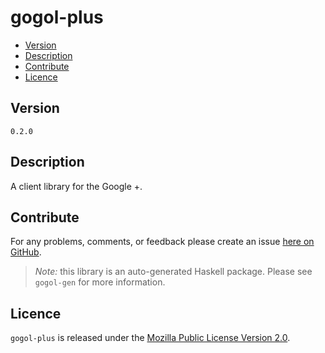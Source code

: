 # gogol-plus

* [Version](#version)
* [Description](#description)
* [Contribute](#contribute)
* [Licence](#licence)


## Version

`0.2.0`


## Description

A client library for the Google +.


## Contribute

For any problems, comments, or feedback please create an issue [here on GitHub](https://github.com/brendanhay/gogol/issues).

> _Note:_ this library is an auto-generated Haskell package. Please see `gogol-gen` for more information.


## Licence

`gogol-plus` is released under the [Mozilla Public License Version 2.0](http://www.mozilla.org/MPL/).
